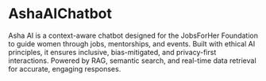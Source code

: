 # AshaAIChatbot
Asha AI is a context-aware chatbot designed for the JobsForHer Foundation to guide women through jobs, mentorships, and events. Built with ethical AI principles, it ensures inclusive, bias-mitigated, and privacy-first interactions. Powered by RAG, semantic search, and real-time data retrieval for accurate, engaging responses.
